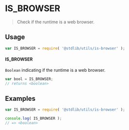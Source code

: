 # IS_BROWSER

> Check if the runtime is a web browser.


<section class="usage">

## Usage

``` javascript
var IS_BROWSER = require( '@stdlib/utils/is-browser' );
```

#### IS_BROWSER

`Boolean` indicating if the runtime is a web browser.

``` javascript
var bool = IS_BROWSER;
// returns <boolean>
```

</section>

<!-- /.usage -->


<section class="examples">

## Examples

``` javascript
var IS_BROWSER = require( '@stdlib/utils/is-browser' );

console.log( IS_BROWSER );
// => <boolean>
```

</section>

<!-- /.examples -->


<section class="links">

</section>

<!-- /.links -->
